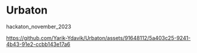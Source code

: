 # Urbaton
hackaton_november_2023


https://github.com/Yarik-Ydavik/Urbaton/assets/91648112/5a403c25-9241-4b43-91e2-ccbb143e17a6

